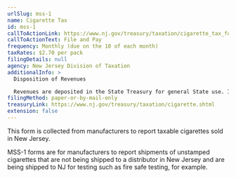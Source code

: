 ```yaml
---
urlSlug: mss-1
name: Cigarette Tax
id: mss-1
callToActionLink: https://www.nj.gov/treasury/taxation/cigarette_tax_form.shtml
callToActionText: File and Pay
frequency: Monthly (due on the 10 of each month)
taxRates: $2.70 per pack
filingDetails: null
agency: New Jersey Division of Taxation
additionalInfo: >
  Disposition of Revenues

  Revenues are deposited in the State Treasury for general State use. Initial collections of $391.5 million are deposited in the Health Care Subsidy Fund.
filingMethod: paper-or-by-mail-only
treasuryLink: https://www.nj.gov/treasury/taxation/cigarette.shtml
extension: false
---
```


This form is collected from manufacturers to report taxable cigarettes sold in New Jersey.

MSS-1 forms are for manufacturers to report shipments of unstamped cigarettes that are not being shipped to a distributor in New Jersey and are being shipped to NJ for testing such as fire safe testing, for example.
